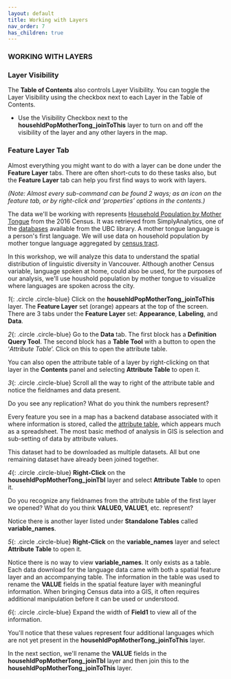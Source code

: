 ```yaml
---
layout: default
title: Working with Layers
nav_order: 7
has_children: true
---
```


### WORKING WITH LAYERS

### Layer Visibility
The **Table of Contents** also controls Layer Visibility.  You can toggle the Layer Visibility using the checkbox next to each Layer in the Table of Contents.
- Use the Visibility Checkbox next to the **househldPopMotherTong_joinToThis** layer to turn on and off the visibility of the layer and any other layers in the map.

### Feature Layer Tab
Almost everything you might want to do with a layer can be done under the **Feature Layer** tabs.  There are often short-cuts to do these tasks also, but the **Feature Layer** tab can help you first find ways to work with layers.  

_(Note: Almost every sub-command can be found 2 ways; as an icon on the feature tab, or by right-click and ‘properties’ options in the contents.)_

The data we'll be working with represents [Household Population by Mother Tongue](https://www12.statcan.gc.ca/census-recensement/2016/ref/dict/pop095-eng.cfm) from the 2016 Census. It was retrieved from SimplyAnalytics, one of the [databases](https://resources.library.ubc.ca/?action=resources&rpaction=select&search=simplyanalytics&searchtype=keywords&format=) available from the UBC library. A mother tongue language is a person's first language. We will use data on household population by mother tongue language aggregated by [census tract](https://open.canada.ca/data/en/dataset/a846228b-5c71-4c53-b184-45d939d2940c).

In this workshop, we will analyze this data to understand the spatial distribution of linguistic diversity in Vancouver. Although another Census variable, language spoken at home, could also be used, for the purposes of our analysis, we'll use houshold population by mother tongue to visualize where languages are spoken across the city.


*1*{: .circle .circle-blue} Click on the **househldPopMotherTong_joinToThis** layer. The **Feature Layer** set (orange) appears at the top of the screen. There are 3 tabs under the **Feature Layer** set: **Appearance**, **Labeling**, and **Data**.

*2*{: .circle .circle-blue} Go to the **Data** tab. The first block has a **Definition Query Tool**. The second block has a **Table Tool** with a button to open the ‘_Attribute Table_’. Click on this to open the attribute table.

You can also open the attribute table of a layer by right-clicking on that layer in the **Contents** panel and selecting **Attribute Table** to open it.

*3*{: .circle .circle-blue} Scroll all the way to right of the attribute table and notice the fieldnames and data present.

Do you see any replication? What do you think the numbers represent?

Every feature you see in a map has a backend database associated with it where information is stored, called the [attribute table](http://wiki.gis.com/wiki/index.php/Attribute_table), which appears much as a spreadsheet. The most basic method of analysis in GIS is selection and sub-setting of data by attribute values.

This dataset had to be downloaded as multiple datasets. All but one remaining dataset have already been joined together.

*4*{: .circle .circle-blue} **Right-Click** on the **househldPopMotherTong_joinTbl** layer and select **Attribute Table** to open it.

Do you recognize any fieldnames from the attribute table of the first layer we opened? What do you think **VALUE0, VALUE1**, etc. represent? 

Notice there is another layer listed under **Standalone Tables** called **variable_names**.

*5*{: .circle .circle-blue} **Right-Click** on the **variable_names** layer and select **Attribute Table** to open it.

Notice there is no way to view **variable_names**. It only exists as a table. Each data download for the language data came with both a spatial feature layer and an accompanying table. The information in the table was used to rename the **VALUE** fields in the spatial feature layer with meaningful information. When bringing Census data into a GIS, it often requires additional manipulation before it can be used or understood.

*6*{: .circle .circle-blue} Expand the width of **Field1** to view all of the information. 

You'll notice that these values represent four additional languages which are not yet present in the **househldPopMotherTong_joinToThis** layer.

In the next section, we'll rename the **VALUE** fields in the **househldPopMotherTong_joinTbl** layer and then join this to the **househldPopMotherTong_joinToThis** layer.
